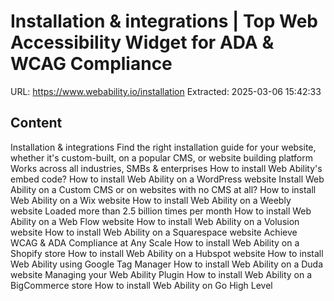 # Installation & integrations | Top Web Accessibility Widget for ADA & WCAG Compliance

URL: https://www.webability.io/installation
Extracted: 2025-03-06 15:42:33

## Content

Installation & integrations
Find the right installation guide for your website, whether it's custom-built, on a popular CMS, or website building platform
Works across all industries, SMBs & enterprises
How to install Web Ability's embed code?
How to install Web Ability on a WordPress website
Install Web Ability on a Custom CMS or on websites with no CMS at all?
How to install Web Ability on a Wix website
How to install Web Ability on a Weebly website
Loaded more than 2.5 billion times per month
How to install Web Ability on a Web Flow website
How to install Web Ability on a Volusion website
How to install Web Ability on a Squarespace website
Achieve WCAG & ADA Compliance at Any Scale
How to install Web Ability on a Shopify store
How to install Web Ability on a Hubspot website
How to install Web Ability using Google Tag Manager
How to install Web Ability on a Duda website
Managing your Web Ability Plugin
How to install Web Ability on a BigCommerce store
How to install Web Ability on Go High Level
